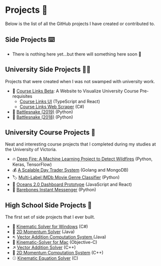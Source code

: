 # Projects 📝

Below is the list of all the GitHub projects I have created or contributed to. 

## Side Projects ⌨️
- There is nothing here yet...but there will something here soon 🤔

## University Side Projects 🧑‍🎓

Projects that were created when I was not swamped with university work. 

- 🔗 [Course Links Beta](https://kgorgi.github.io/CourseLinks-Beta/): A Website to Visualize University Course Pre-requisites
    - [Course Links UI](https://github.com/kgorgi/CourseLinks-UI) (TypeScript and React)
    - [Course Links Web Scraper](https://github.com/kgorgi/CourseLinks-UVic-Scraper) (C#) 
- 🐍 [Battlesnake (2019)](https://github.com/dragonprevost/battlesnake2019) (Python)
- 🐍 [Battlesnake (2018)](https://github.com/kgorgi/BattleSnake-2018) (Python)

## University Course Projects 🏫
 
Neat and interesting course projects that I completed during my studies at the University of Victoria. 

- 🔥 [Deep Fire: A Machine Learning Project to Detect Wildfires](https://github.com/devlyn37/Deepfire) (Python, Keras, TensorFlow)
- 💰 [A Scalable Day Trader System](https://github.com/kgorgi/seng-468) (Golang and MongoDB)
- 🏷 [Multi-Label IMDb Movie Genre Classifier](https://github.com/ChrisWNorton/SENG474Project) (Python)
- 🐬 [Oceans 2.0 Dashboard Prototype](https://github.com/kgorgi/Oceans-2.0-Dashboards) (JavaScript and React)
- 🦴 [Barebones Instant Messenger](https://github.com/kgorgi/Barebones-Instant-Messenger) (Python)

## High School Side Projects 🍎

The first set of side projects that I ever built. 

- 🏐 [Kinematic Solver for Windows](https://github.com/kgorgi/Kinematic-Solver-for-Windows) (C#)
- 🚙 [2D Momentum Solver](https://github.com/kgorgi/2D-Momentum-Solver) (Java)
- ↖ [Vector Addition Computation System ](https://github.com/kgorgi/VACS) (Java)
- 🏀 [Kinematic-Solver for Mac](https://github.com/kgorgi/Kinematic-Solver-for-Mac) (Objective-C)
- ↗ [Vector Addition Solver](https://github.com/kgorgi/Vector-Addition-Solver) (C++)
- 🚗 [2D Momentum Computation System](https://github.com/kgorgi/2D-MCS) (C++)
- ⚾ [Kinematic Equation Solver](https://github.com/kgorgi/Kinematic-Equation-Solver) (C)

